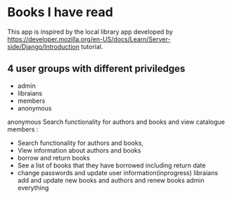 # Books I have read

This app is inspired by the local library app developed by https://developer.mozilla.org/en-US/docs/Learn/Server-side/Django/Introduction tutorial.

## 4 user groups with different priviledges 

* admin
* libraians 
* members 
* anonymous

 anonymous Search functionality for authors and books and view catalogue
members  :
* Search functionality for authors and books, 
* View information about authors and books
* borrow and return books 
* See a list of books that they have borrowed including return date
* change passwords and update user information(inprogress)
libraians add and update  new books and authors and renew books
admin everything 
